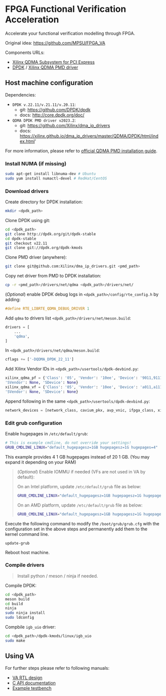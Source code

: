 # FPGA Functional Verification Acceleration

Accelerate your functional verification modelling through FPGA.

Original idea: https://github.com/MPSU/FPGA_VA

Components URLs:

* [Xilinx QDMA Subsystem for PCI Express](https://www.xilinx.com/products/intellectual-property/pcie-qdma.html)
* [DPDK](https://www.dpdk.org) / [Xilinx QDMA PMD driver](https://xilinx.github.io/dma_ip_drivers/master/QDMA/DPDK/html/index.html)

## Host machine configuration

Dependencies:

* `DPDK v.22.11/v.21.11/v.20.11`: 
  * git: https://github.com/DPDK/dpdk
  * docs: http://core.dpdk.org/doc/
* `QDMA DPDK PMD driver v2023.2`:
  * git: https://github.com/Xilinx/dma_ip_drivers
  * docs: https://xilinx.github.io/dma_ip_drivers/master/QDMA/DPDK/html/index.html'

For more information, please refer to [official QDMA PMD installation guide](https://xilinx.github.io/dma_ip_drivers/master/QDMA/DPDK/html/build.html).

### Install NUMA (if missing)

```bash
sudo apt-get install libnuma-dev # Ubuntu
sudo yum install numactl-devel # RedHat/CentOS
```

### Download drivers

Create directory for DPDK installation:

```bash
mkdir <dpdk_path>
```

Clone DPDK using git:

```bash
cd <dpdk_path>
git clone http://dpdk.org/git/dpdk-stable
cd dpdk-stable
git checkout v22.11
git clone git://dpdk.org/dpdk-kmods
```

Clone PMD driver (anywhere):

```bash
git clone git@github.com:Xilinx/dma_ip_drivers.git <pmd_path>
```

Copy net driver from PMD to DPDK installation:

```bash
cp -r <pmd_path>/drivers/net/qdma <dpdk_path>/drivers/net/
```

(*Optional*) enable DPDK debug logs in `<dpdk_path>/config/rte_config.h` by adding:

```c
#define RTE_LIBRTE_QDMA_DEBUG_DRIVER 1
```

Add `qdma` to drivers list `<dpdk_path>/drivers/net/meson.build`:

```py
drivers = [
    ...
    'qdma',
]
```

In `<dpdk_path>/drivers/net/qdma/meson.build`:

```py
cflags += ['-DQDMA_DPDK_22_11']
```

Add Xilinx Vendor IDs in `<dpdk_path>/usertools/dpdk-devbind.py`:

```py
xilinx_qdma_pf = {'Class': '05', 'Vendor': '10ee', 'Device': '9011,9111,9211,9311,9014,9114,9214,9314,9018,9118,9218,9318,901f,911f,921f,931f,9021,9121,9221,9321,9024,9124,9224,9324,9028,9128,9228,9328,902f,912f,922f,932f,9031,9131,9231,9331,9034,9134,9234,9334,9038,9138,9238,9338,903f,913f,923f,933f,9041,9141,9241,9341,9044,9144,9244,9344,9048,9148,9248,9348,b011,b111,b211,b311,b014,b114,b214,b314,b018,b118,b218,b318,b01f,b11f,b21f,b31f,b021,b121,b221,b321,b024,b124,b224,b324,b028,b128,b228,b328,b02f,b12f,b22f,b32f,b031,b131,b231,b331,b034,b134,b234,b334,b038,b138,b238,b338,b03f,b13f,b23f,b33f,b041,b141,b241,b341,b044,b144,b244,b344,b048,b148,b248,b348,b058,b158,b258,b358',
'SVendor': None, 'SDevice': None}
xilinx_qdma_vf = {'Class': '05', 'Vendor': '10ee', 'Device': 'a011,a111,a211,a311,a014,a114,a214,a314,a018,a118,a218,a318,a01f,a11f,a21f,a31f,a021,a121,a221,a321,a024,a124,a224,a324,a028,a128,a228,a328,a02f,a12f,a22f,a32f,a031,a131,a231,a331,a034,a134,a234,a334,a038,a138,a238,a338,a03f,a13f,a23f,a33f,a041,a141,a241,a341,a044,a144,a244,a344,a048,a148,a248,a348,c011,c111,c211,c311,c014,c114,c214,c314,c018,c118,c218,c318,c01f,c11f,c21f,c31f,c021,c121,c221,c321,c024,c124,c224,c324,c028,c128,c228,c328,c02f,c12f,c22f,c32f,c031,c131,c231,c331,c034,c134,c234,c334,c038,c138,c238,c338,c03f,c13f,c23f,c33f,c041,c141,c241,c341,c044,c144,c244,c344,c048,c148,c248,c348,c058,c158,c258,c358',
'SVendor': None, 'SDevice': None}
```

Append following in the same `<dpdk_path>/usertools/dpdk-devbind.py`:

```py
network_devices = [network_class, cavium_pkx, avp_vnic, ifpga_class, xilinx_qdma_pf, xilinx_qdma_vf]
```

### Edit grub configuration

Enable hugepages in `/etc/default/grub`:

```bash
# This is example cmdline, do not override your settings!
GRUB_CMDLINE_LINUX="default_hugepagesz=1GB hugepagesz=1G hugepages=4"
```

This example provides 4 1 GB hugepages instead of 20 1 GB. (You may expand it depending on your RAM)

> (*Optional*) Enable IOMMU if needed (VFs are not used in VA by default):
>
> On an Intel platform, update `/etc/default/grub` file as below:
> 
> ```bash
> GRUB_CMDLINE_LINUX="default_hugepagesz=1GB hugepagesz=1G hugepages=4 iommu=pt intel_iommu=on"
> ```
> 
> On an AMD platform, update `/etc/default/grub` file as below:
> 
> ```bash
> GRUB_CMDLINE_LINUX="default_hugepagesz=1GB hugepagesz=1G hugepages=4 iommu=pt amd_iommu=on"
> ```

Execute the following command to modify the `/boot/grub/grub.cfg` with the configuration set in the above steps and permanently add them to the kernel command line.

```
update-grub
```

Reboot host machine.

### Compile drivers

> Install python / meson / ninja if needed.

Compile DPDK:

```bash
cd <dpdk_path>
meson build
cd build
ninja
sudo ninja install
sudo ldconfig
```

Compbile `igb_uio` driver:

```bash
cd <dpdk_path>/dpdk-kmods/linux/igb_uio
sudo make
```

## Using VA

For further steps please refer to following manuals:

* [VA RTL design](rtl/README.md)
* [C API documentation](api/README.md)
* [Example testbench](example/README.md)
